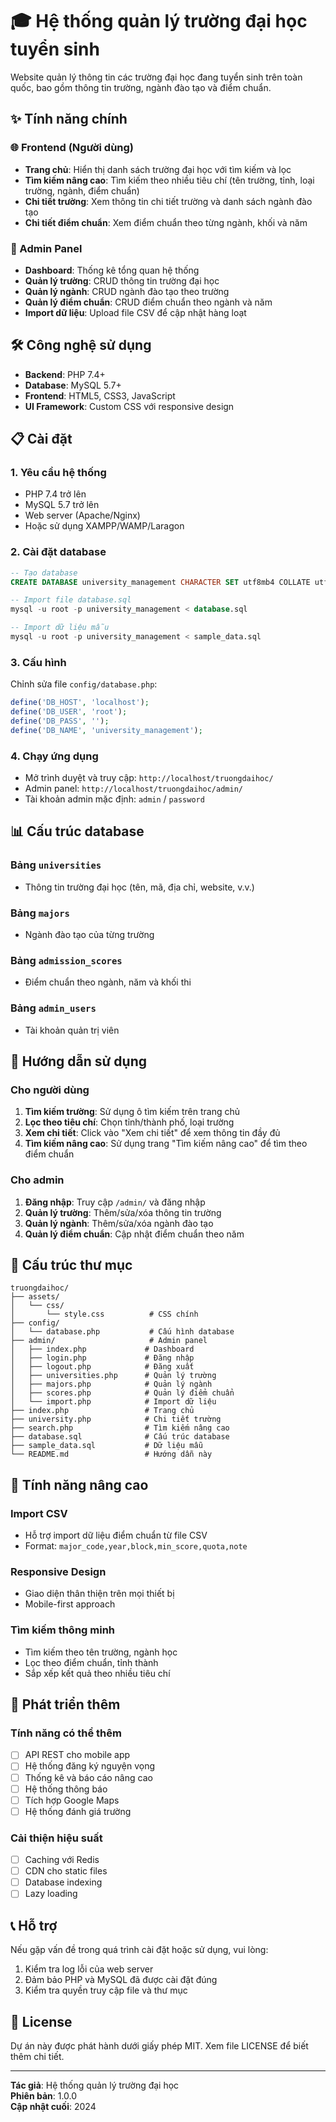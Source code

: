 # 🎓 Hệ thống quản lý trường đại học tuyển sinh

Website quản lý thông tin các trường đại học đang tuyển sinh trên toàn quốc, bao gồm thông tin trường, ngành đào tạo và điểm chuẩn.

## ✨ Tính năng chính

### 🌐 Frontend (Người dùng)
- **Trang chủ**: Hiển thị danh sách trường đại học với tìm kiếm và lọc
- **Tìm kiếm nâng cao**: Tìm kiếm theo nhiều tiêu chí (tên trường, tỉnh, loại trường, ngành, điểm chuẩn)
- **Chi tiết trường**: Xem thông tin chi tiết trường và danh sách ngành đào tạo
- **Chi tiết điểm chuẩn**: Xem điểm chuẩn theo từng ngành, khối và năm

### 🔧 Admin Panel
- **Dashboard**: Thống kê tổng quan hệ thống
- **Quản lý trường**: CRUD thông tin trường đại học
- **Quản lý ngành**: CRUD ngành đào tạo theo trường
- **Quản lý điểm chuẩn**: CRUD điểm chuẩn theo ngành và năm
- **Import dữ liệu**: Upload file CSV để cập nhật hàng loạt

## 🛠️ Công nghệ sử dụng

- **Backend**: PHP 7.4+
- **Database**: MySQL 5.7+
- **Frontend**: HTML5, CSS3, JavaScript
- **UI Framework**: Custom CSS với responsive design

## 📋 Cài đặt

### 1. Yêu cầu hệ thống
- PHP 7.4 trở lên
- MySQL 5.7 trở lên
- Web server (Apache/Nginx)
- Hoặc sử dụng XAMPP/WAMP/Laragon

### 2. Cài đặt database
```sql
-- Tạo database
CREATE DATABASE university_management CHARACTER SET utf8mb4 COLLATE utf8mb4_unicode_ci;

-- Import file database.sql
mysql -u root -p university_management < database.sql

-- Import dữ liệu mẫu
mysql -u root -p university_management < sample_data.sql
```

### 3. Cấu hình
Chỉnh sửa file `config/database.php`:
```php
define('DB_HOST', 'localhost');
define('DB_USER', 'root');
define('DB_PASS', '');
define('DB_NAME', 'university_management');
```

### 4. Chạy ứng dụng
- Mở trình duyệt và truy cập: `http://localhost/truongdaihoc/`
- Admin panel: `http://localhost/truongdaihoc/admin/`
- Tài khoản admin mặc định: `admin` / `password`

## 📊 Cấu trúc database

### Bảng `universities`
- Thông tin trường đại học (tên, mã, địa chỉ, website, v.v.)

### Bảng `majors`
- Ngành đào tạo của từng trường

### Bảng `admission_scores`
- Điểm chuẩn theo ngành, năm và khối thi

### Bảng `admin_users`
- Tài khoản quản trị viên

## 🎯 Hướng dẫn sử dụng

### Cho người dùng
1. **Tìm kiếm trường**: Sử dụng ô tìm kiếm trên trang chủ
2. **Lọc theo tiêu chí**: Chọn tỉnh/thành phố, loại trường
3. **Xem chi tiết**: Click vào "Xem chi tiết" để xem thông tin đầy đủ
4. **Tìm kiếm nâng cao**: Sử dụng trang "Tìm kiếm nâng cao" để tìm theo điểm chuẩn

### Cho admin
1. **Đăng nhập**: Truy cập `/admin/` và đăng nhập
2. **Quản lý trường**: Thêm/sửa/xóa thông tin trường
3. **Quản lý ngành**: Thêm/sửa/xóa ngành đào tạo
4. **Quản lý điểm chuẩn**: Cập nhật điểm chuẩn theo năm

## 📁 Cấu trúc thư mục

```
truongdaihoc/
├── assets/
│   └── css/
│       └── style.css          # CSS chính
├── config/
│   └── database.php           # Cấu hình database
├── admin/                     # Admin panel
│   ├── index.php             # Dashboard
│   ├── login.php             # Đăng nhập
│   ├── logout.php            # Đăng xuất
│   ├── universities.php      # Quản lý trường
│   ├── majors.php            # Quản lý ngành
│   ├── scores.php            # Quản lý điểm chuẩn
│   └── import.php            # Import dữ liệu
├── index.php                 # Trang chủ
├── university.php            # Chi tiết trường
├── search.php                # Tìm kiếm nâng cao
├── database.sql              # Cấu trúc database
├── sample_data.sql           # Dữ liệu mẫu
└── README.md                 # Hướng dẫn này
```

## 🔧 Tính năng nâng cao

### Import CSV
- Hỗ trợ import dữ liệu điểm chuẩn từ file CSV
- Format: `major_code,year,block,min_score,quota,note`

### Responsive Design
- Giao diện thân thiện trên mọi thiết bị
- Mobile-first approach

### Tìm kiếm thông minh
- Tìm kiếm theo tên trường, ngành học
- Lọc theo điểm chuẩn, tỉnh thành
- Sắp xếp kết quả theo nhiều tiêu chí

## 🚀 Phát triển thêm

### Tính năng có thể thêm
- [ ] API REST cho mobile app
- [ ] Hệ thống đăng ký nguyện vọng
- [ ] Thống kê và báo cáo nâng cao
- [ ] Hệ thống thông báo
- [ ] Tích hợp Google Maps
- [ ] Hệ thống đánh giá trường

### Cải thiện hiệu suất
- [ ] Caching với Redis
- [ ] CDN cho static files
- [ ] Database indexing
- [ ] Lazy loading

## 📞 Hỗ trợ

Nếu gặp vấn đề trong quá trình cài đặt hoặc sử dụng, vui lòng:
1. Kiểm tra log lỗi của web server
2. Đảm bảo PHP và MySQL đã được cài đặt đúng
3. Kiểm tra quyền truy cập file và thư mục

## 📄 License

Dự án này được phát hành dưới giấy phép MIT. Xem file LICENSE để biết thêm chi tiết.

---

**Tác giả**: Hệ thống quản lý trường đại học  
**Phiên bản**: 1.0.0  
**Cập nhật cuối**: 2024

